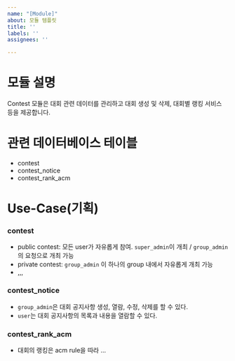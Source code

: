 ```yaml
---
name: "[Module]"
about: 모듈 템플릿
title: ''
labels: ''
assignees: ''

---
```


# 모듈 설명
Contest 모듈은 대회 관련 데이터를 관리하고 대회 생성 및 삭제, 대회별 랭킹 서비스 등을 제공합니다.

# 관련 데이터베이스 테이블
- contest
- contest_notice
- contest_rank_acm

# Use-Case(기획)
### contest
- public contest: 모든 user가 자유롭게 참여. `super_admin`이 개최 / `group_admin`의 요청으로 개최 가능
- private contest: `group_admin` 이 하나의 group 내에서 자유롭게 개최 가능
-  ,,,
### contest_notice
- `group_admin`은 대회 공지사항 생성, 열람, 수정, 삭제를 할 수 있다.
- `user`는 대회 공지사항의 목록과 내용을 열람할 수 있다.
### contest_rank_acm
- 대회의 랭킹은 acm rule을 따라 ...
